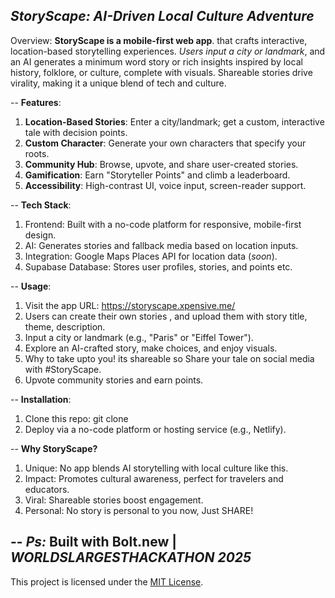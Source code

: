 *StoryScape: AI-Driven Local Culture Adventure*
--

Overview:
**StoryScape is a mobile-first web app**. that crafts interactive, location-based storytelling experiences. *Users input a city or landmark*, and an AI generates a minimum word story or rich insights inspired by local history, folklore, or culture, complete with visuals. Shareable stories drive virality, making it a unique blend of tech and culture.

--
**Features**:

1. **Location-Based Stories**: Enter a city/landmark; get a custom, interactive tale with decision points.
2. **Custom Character**: Generate your own characters that specify your roots.
3. **Community Hub**: Browse, upvote, and share user-created stories.
4. **Gamification**: Earn "Storyteller Points" and climb a leaderboard.
5. **Accessibility**: High-contrast UI, voice input, screen-reader support.

--
**Tech Stack**:

1. Frontend: Built with a no-code platform for responsive, mobile-first design.
2. AI: Generates stories and fallback media based on location inputs.
3. Integration: Google Maps Places API for location data (*soon*).
4. Supabase Database: Stores user profiles, stories, and points etc.

--
**Usage**:

1. Visit the app URL: https://storyscape.xpensive.me/
2. Users can create their own stories , and upload them with story title, theme, description.
3. Input a city or landmark (e.g., "Paris" or "Eiffel Tower").
4. Explore an AI-crafted story, make choices, and enjoy visuals.
5. Why to take upto you! its shareable so Share your tale on social media with #StoryScape.
6. Upvote community stories and earn points.

--
**Installation**:

1. Clone this repo: git clone <repo-url>
2. Deploy via a no-code platform or hosting service (e.g., Netlify).

--
**Why StoryScape?**

1. Unique: No app blends AI storytelling with local culture like this.
2. Impact: Promotes cultural awareness, perfect for travelers and educators.
3. Viral: Shareable stories boost engagement.
4. Personal: No story is personal to you now, Just SHARE!

--
*Ps:*
Built with **Bolt.new** | *WORLDSLARGESTHACKATHON 2025*
--

This project is licensed under the [MIT License](LICENSE).
